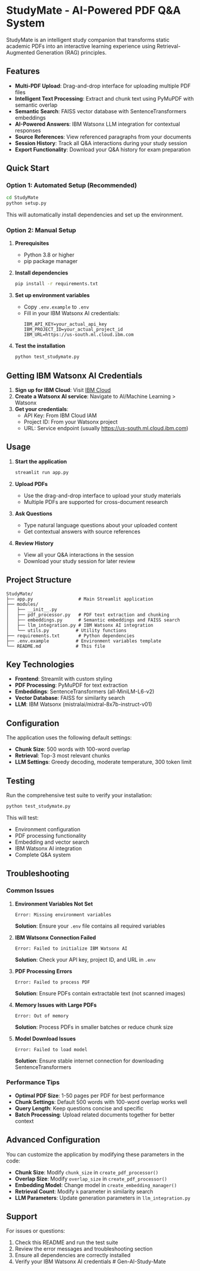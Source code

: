 # StudyMate - AI-Powered PDF Q&A System

StudyMate is an intelligent study companion that transforms static academic PDFs into an interactive learning experience using Retrieval-Augmented Generation (RAG) principles.

## Features

- **Multi-PDF Upload**: Drag-and-drop interface for uploading multiple PDF files
- **Intelligent Text Processing**: Extract and chunk text using PyMuPDF with semantic overlap
- **Semantic Search**: FAISS vector database with SentenceTransformers embeddings
- **AI-Powered Answers**: IBM Watsonx LLM integration for contextual responses
- **Source References**: View referenced paragraphs from your documents
- **Session History**: Track all Q&A interactions during your study session
- **Export Functionality**: Download your Q&A history for exam preparation

## Quick Start

### Option 1: Automated Setup (Recommended)
```bash
cd StudyMate
python setup.py
```
This will automatically install dependencies and set up the environment.

### Option 2: Manual Setup

1. **Prerequisites**
   - Python 3.8 or higher
   - pip package manager

2. **Install dependencies**
   ```bash
   pip install -r requirements.txt
   ```

3. **Set up environment variables**
   - Copy `.env.example` to `.env`
   - Fill in your IBM Watsonx AI credentials:
     ```
     IBM_API_KEY=your_actual_api_key
     IBM_PROJECT_ID=your_actual_project_id
     IBM_URL=https://us-south.ml.cloud.ibm.com
     ```

4. **Test the installation**
   ```bash
   python test_studymate.py
   ```

## Getting IBM Watsonx AI Credentials

1. **Sign up for IBM Cloud**: Visit [IBM Cloud](https://cloud.ibm.com/)
2. **Create a Watsonx AI service**: Navigate to AI/Machine Learning > Watsonx
3. **Get your credentials**:
   - API Key: From IBM Cloud IAM
   - Project ID: From your Watsonx project
   - URL: Service endpoint (usually https://us-south.ml.cloud.ibm.com)

## Usage

1. **Start the application**
   ```bash
   streamlit run app.py
   ```

2. **Upload PDFs**
   - Use the drag-and-drop interface to upload your study materials
   - Multiple PDFs are supported for cross-document research

3. **Ask Questions**
   - Type natural language questions about your uploaded content
   - Get contextual answers with source references

4. **Review History**
   - View all your Q&A interactions in the session
   - Download your study session for later review

## Project Structure

```
StudyMate/
├── app.py                 # Main Streamlit application
├── modules/
│   ├── __init__.py
│   ├── pdf_processor.py   # PDF text extraction and chunking
│   ├── embeddings.py      # Semantic embeddings and FAISS search
│   ├── llm_integration.py # IBM Watsonx AI integration
│   └── utils.py          # Utility functions
├── requirements.txt       # Python dependencies
├── .env.example          # Environment variables template
└── README.md             # This file
```

## Key Technologies

- **Frontend**: Streamlit with custom styling
- **PDF Processing**: PyMuPDF for text extraction
- **Embeddings**: SentenceTransformers (all-MiniLM-L6-v2)
- **Vector Database**: FAISS for similarity search
- **LLM**: IBM Watsonx (mistralai/mixtral-8x7b-instruct-v01)

## Configuration

The application uses the following default settings:
- **Chunk Size**: 500 words with 100-word overlap
- **Retrieval**: Top-3 most relevant chunks
- **LLM Settings**: Greedy decoding, moderate temperature, 300 token limit

## Testing

Run the comprehensive test suite to verify your installation:

```bash
python test_studymate.py
```

This will test:
- Environment configuration
- PDF processing functionality
- Embedding and vector search
- IBM Watsonx AI integration
- Complete Q&A system

## Troubleshooting

### Common Issues

1. **Environment Variables Not Set**
   ```
   Error: Missing environment variables
   ```
   **Solution**: Ensure your `.env` file contains all required variables

2. **IBM Watsonx Connection Failed**
   ```
   Error: Failed to initialize IBM Watsonx AI
   ```
   **Solution**: Check your API key, project ID, and URL in `.env`

3. **PDF Processing Errors**
   ```
   Error: Failed to process PDF
   ```
   **Solution**: Ensure PDFs contain extractable text (not scanned images)

4. **Memory Issues with Large PDFs**
   ```
   Error: Out of memory
   ```
   **Solution**: Process PDFs in smaller batches or reduce chunk size

5. **Model Download Issues**
   ```
   Error: Failed to load model
   ```
   **Solution**: Ensure stable internet connection for downloading SentenceTransformers

### Performance Tips

- **Optimal PDF Size**: 1-50 pages per PDF for best performance
- **Chunk Settings**: Default 500 words with 100-word overlap works well
- **Query Length**: Keep questions concise and specific
- **Batch Processing**: Upload related documents together for better context

## Advanced Configuration

You can customize the application by modifying these parameters in the code:

- **Chunk Size**: Modify `chunk_size` in `create_pdf_processor()`
- **Overlap Size**: Modify `overlap_size` in `create_pdf_processor()`
- **Embedding Model**: Change model in `create_embedding_manager()`
- **Retrieval Count**: Modify `k` parameter in similarity search
- **LLM Parameters**: Update generation parameters in `llm_integration.py`

## Support

For issues or questions:
1. Check this README and run the test suite
2. Review the error messages and troubleshooting section
3. Ensure all dependencies are correctly installed
4. Verify your IBM Watsonx AI credentials
#   G e n - A I - S t u d y - M a t e  
 